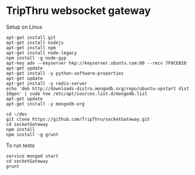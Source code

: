 TripThru websocket gateway
=============

Setup on Linux

    apt-get install git
    apt-get install nodejs
    apt-get install npm
    apt-get install node-legacy
    npm install -g node-gyp
    apt-key adv --keyserver hkp://keyserver.ubuntu.com:80 --recv 7F0CEB10
    apt-get update
    apt-get install -y python-software-properties
    apt-get update
    apt-get install -y redis-server
    echo 'deb http://downloads-distro.mongodb.org/repo/ubuntu-upstart dist 10gen' | sudo tee /etc/apt/sources.list.d/mongodb.list
    apt-get update
    apt-get install -y mongodb-org

    cd ~/dev
    git clone https://github.com/TripThru/socketGateway.git
    cd socketGateway
    npm install
    npm install -g grunt

To run tests

    service mongod start
    cd socketGateway
    grunt 
    
